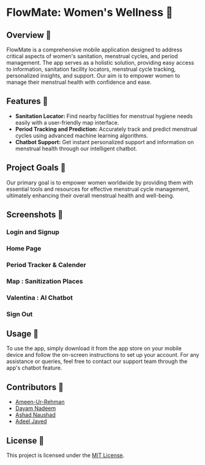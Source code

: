 # FlowMate: Women's Wellness 🌸

## Overview 🌼
FlowMate is a comprehensive mobile application designed to address critical aspects of women's sanitation, menstrual cycles, and period management. The app serves as a holistic solution, providing easy access to information, sanitation facility locators, menstrual cycle tracking, personalized insights, and support. Our aim is to empower women to manage their menstrual health with confidence and ease.

## Features 🌺
- **Sanitation Locator:** Find nearby facilities for menstrual hygiene needs easily with a user-friendly map interface.
- **Period Tracking and Prediction:** Accurately track and predict menstrual cycles using advanced machine learning algorithms.
- **Chatbot Support:** Get instant personalized support and information on menstrual health through our intelligent chatbot.
  
## Project Goals 🌻
Our primary goal is to empower women worldwide by providing them with essential tools and resources for effective menstrual cycle management, ultimately enhancing their overall menstrual health and well-being.

## Screenshots 📱
### Login and Signup

### Home Page

### Period Tracker & Calender 

### Map : Sanitization Places

### Valentina : AI Chatbot

### Sign Out

## Usage 🌼
To use the app, simply download it from the app store on your mobile device and follow the on-screen instructions to set up your account. For any assistance or queries, feel free to contact our support team through the app's chatbot feature.

## Contributors 🌺
- [Ameen-Ur-Rehman](https://github.com/AmeenUrRehman)
- [Dayam Nadeem](https://github.com/dayam8696)
- [Ashad Naushad](https://github.com/ash-u-170602)
- [Adeel Javed](https://github.com/adeel-015)

## License 🌸
This project is licensed under the [MIT License](LICENSE).
